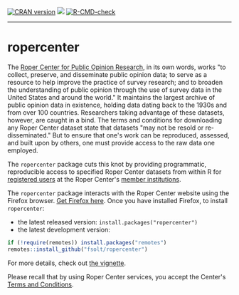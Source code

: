<!-- badges: start -->
[![CRAN version](http://www.r-pkg.org/badges/version/ropercenter)](https://cran.r-project.org/package=icpsrdata) ![](http://cranlogs.r-pkg.org/badges/grand-total/ropercenter)
[![R-CMD-check](https://github.com/fsolt/ropercenter/actions/workflows/R-CMD-check.yaml/badge.svg)](https://github.com/fsolt/ropercenter/actions/workflows/R-CMD-check.yaml)
<!-- badges: end -->

------------------------------------------------------------------------

ropercenter
=========

The [Roper Center for Public Opinion Research](https://ropercenter.cornell.edu), in its own words, works "to collect, preserve, and disseminate public opinion data; to serve as a resource to help improve the practice of survey research; and to broaden the understanding of public opinion through the use of survey data in the United States and around the world."  It maintains the largest archive of public opinion data in existence, holding data dating back to the 1930s and from over 100 countries.  Researchers taking advantage of these datasets, however, are caught in a bind.  The terms and conditions for downloading any Roper Center dataset state that datasets "may not be resold or re-disseminated." But to ensure that one's work can be reproduced, assessed, and built upon by others, one must provide access to the raw data one employed.  

The `ropercenter` package cuts this knot by providing programmatic, reproducible access to specified Roper Center datasets from within R for [registered users](https://ropercenter.cornell.edu/make-personalized-account) at the Roper Center's [member institutions](https://ropercenter.cornell.edu/membership/list-members). 


The `ropercenter` package interacts with the Roper Center website using the Firefox browser.  [Get Firefox here](https://www.mozilla.org/firefox/).  Once you have installed Firefox, to install `ropercenter`:

* the latest released version: `install.packages("ropercenter")`
* the latest development version:

```R
if (!require(remotes)) install.packages("remotes")
remotes::install_github("fsolt/ropercenter")
```

For more details, check out [the vignette](https://fsolt.org/ropercenter/articles/ropercenter-vignette.html).

Please recall that by using Roper Center services, you accept the Center's [Terms and Conditions](https://ropercenter.cornell.edu/end-user-terms-and-conditions).
